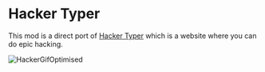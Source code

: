 # Hacker Typer
This mod is a direct port of [Hacker Typer](https://hackertyper.net) which is a website where you can do epic hacking.

![HackerGifOptimised](https://github.com/fchb1239/HackerTyper/assets/29258204/80495572-d427-409c-89db-200de9d66e76)
